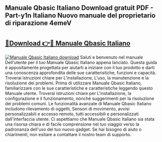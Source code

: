 ## Manuale Qbasic Italiano Download gratuit PDF - Part-y1n Italiano Nuovo manuale del proprietario di riparazione 4emeV

# <h2><a href="http://dffijt.blite.top/?on=Manuale+Qbasic+Italiano">🔗Download 👉🔴 Manuale Qbasic Italiano</a></h2>

[![Manuale Qbasic Italiano download](https://i.imgur.com/lujVjoI.png)](http://dffijt.blite.top/?on=Manuale+Qbasic+Italiano)
Saluti e benvenuto nel manuale Dell'utente per il tuo Manuale Qbasic Italiano appena lanciato. Questa guida è appositamente progettata per aiutarti a iniziare con il tuo prodotto e darti una conoscenza approfondita delle sue caratteristiche, funzioni e capacità. Troverai istruzioni chiare per L'installazione, L'uso, la manutenzione e la risoluzione dei problemi. Prima di utilizzare Manuale Qbasic Italiano, familiarizzare con le sue caratteristiche e caratteristiche leggendo questo Manuale utente. Troverai istruzioni chiare per L'installazione, la configurazione e il funzionamento, nonché suggerimenti per la risoluzione dei problemi comuni. Le funzionalità avanzate di Manuale Qbasic Italiano includono rilevamento di oggetti, Sensori di movimento, avvisi personalizzabili e accesso remoto, tutti accessibili e personalizzati dall'interfaccia utente. Ci aspettiamo che Manuale Qbasic Italiano sia stata una risorsa chiara e di facile comprensione nel tuo viaggio verso la padronanza dell'uso del tuo nuovo gadget. Se hai bisogno di aiuto o chiarimenti, non esitare a contattare il nostro team di supporto.

